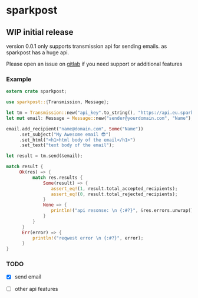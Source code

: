 # sparkpost
## WIP initial release
version 0.0.1 only supports transmission api for sending emails.
as sparkpost has a huge api.

Please open an issue on [gitlab](https://gitlab.com/mygnu/spark_post/issues) if you need support or additional features


### Example
```rust
extern crate sparkpost;

use sparkpost::{Transmission, Message};

let tm = Transmission::new("api_key".to_string(), "https://api.eu.sparkpost.com/api/v1".to_string());
let mut email: Message = Message::new("sender@yourdomain.com", "Name");

email.add_recipient("name@domain.com", Some("Name"))
     .set_subject("My Awesome email 😎")
     .set_html("<h1>html body of the email</h1>")
     .set_text("text body of the email");

let result = tm.send(&email);

match result {
     Ok(res) => {
          match res.results {
              Some(result) => {
                 assert_eq!(1, result.total_accepted_recipients);
                 assert_eq!(0, result.total_rejected_recipients);
              }
              None => {
                 println!("api resonse: \n {:#?}", &res.errors.unwrap());
              }
          }
      }
      Err(error) => {
          println!("reqwest error \n {:#?}", error);
      }
}

```
### TODO
- [X] send email
- [ ] other api features

